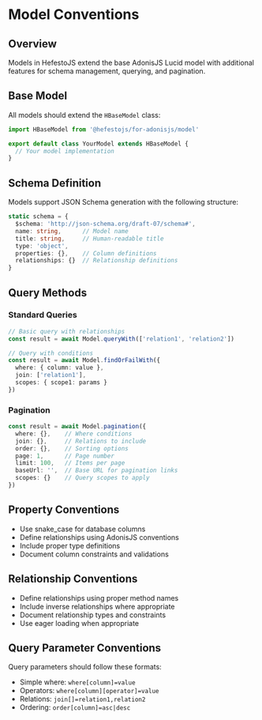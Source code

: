 # Model Conventions

## Overview
Models in HefestoJS extend the base AdonisJS Lucid model with additional features for schema management, querying, and pagination.

## Base Model
All models should extend the `HBaseModel` class:
```typescript
import HBaseModel from '@hefestojs/for-adonisjs/model'

export default class YourModel extends HBaseModel {
  // Your model implementation
}
```

## Schema Definition
Models support JSON Schema generation with the following structure:
```typescript
static schema = {
  $schema: 'http://json-schema.org/draft-07/schema#',
  name: string,      // Model name
  title: string,     // Human-readable title
  type: 'object',
  properties: {},    // Column definitions
  relationships: {}  // Relationship definitions
}
```

## Query Methods
### Standard Queries
```typescript
// Basic query with relationships
const result = await Model.queryWith(['relation1', 'relation2'])

// Query with conditions
const result = await Model.findOrFailWith({
  where: { column: value },
  join: ['relation1'],
  scopes: { scope1: params }
})
```

### Pagination
```typescript
const result = await Model.pagination({
  where: {},    // Where conditions
  join: {},     // Relations to include
  order: {},    // Sorting options
  page: 1,      // Page number
  limit: 100,   // Items per page
  baseUrl: '',  // Base URL for pagination links
  scopes: {}    // Query scopes to apply
})
```

## Property Conventions
- Use snake_case for database columns
- Define relationships using AdonisJS conventions
- Include proper type definitions
- Document column constraints and validations

## Relationship Conventions
- Define relationships using proper method names
- Include inverse relationships where appropriate
- Document relationship types and constraints
- Use eager loading when appropriate

## Query Parameter Conventions
Query parameters should follow these formats:
- Simple where: `where[column]=value`
- Operators: `where[column][operator]=value`
- Relations: `join[]=relation1,relation2`
- Ordering: `order[column]=asc|desc`